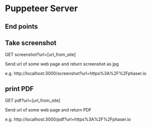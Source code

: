 # Puppeteer Server

## End points

## Take screenshot

GET screenshot?url=[url_from_site]

Send url of some web page and return screenshot as jpg

e.g. http://localhost:3000/screenshot?url=https%3A%2F%2Fphaser.io



## print PDF

GET pdf?url=[url_from_site]

Send url of some web page and return PDF

e.g. http://localhost:3000/pdf?url=https%3A%2F%2Fphaser.io

